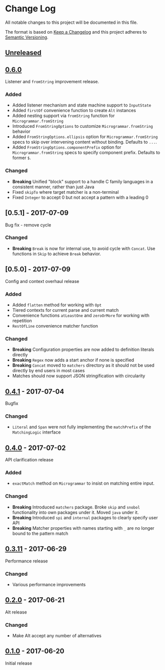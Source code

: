 # Change Log

All notable changes to this project will be documented in this file.

The format is based on [Keep a Changelog](http://keepachangelog.com/)
and this project adheres to [Semantic Versioning](http://semver.org/).

## [Unreleased]

[Unreleased]: https://github.com/atomist/microgrammar/compare/0.6.0...HEAD

## [0.6.0]

Listener and `fromString` improvement release.

[0.6.0]: https://github.com/atomist/microgrammar/compare/0.5.1...0.6.0

### Added

-   Added listener mechanism and state machine support to `InputState`
-   Added `firstOf` convenience function to create `Alt` instances
-   Added nesting support via `fromString` function for `Microgrammar.fromString`
-   Introduced `FromStringOptions` to customize `Microgrammar.fromString` behavior
-   Added `FromStringOptions.ellipsis` option for `Microgrammar.fromString` specs to skip over intervening content
    without binding. Defaults to `...`.
-   Added `FromStringOptions.componentPrefix` option for `Microgrammar.fromString` specs to 
    specify component prefix. Defaults to former `$`.

### Changed

-   **Breaking** Unified "block" support to a handle C family languages
    in a consistent manner, rather than just Java
-   Fixed `skipTo` where target matcher is a non-terminal
-   Fixed `Integer` to accept 0 but not accept a pattern with a leading 0

## [0.5.1] - 2017-07-09

Bug fix - remove cycle

### Changed

-   **Breaking** `Break` is now for internal use, to avoid cycle with `Concat`. 
    Use functions in `Skip` to achieve `Break` behavior.

## [0.5.0] - 2017-07-09

Config and context overhaul release

### Added

-   Added `flatten` method for working with `Opt`
-   Tiered contexts for current parse and current match
-   Convenience functions `atLeastOne` and `zeroOrMore` for working with repetition
-   `RestOfLine` convenience matcher function

### Changed

-   **Breaking** Configuration properties are now added to definition literals 
    directly
-   **Breaking** `Regex` now adds a start anchor if none is specified
-   **Breaking** `Concat` moved to `matchers` directory as it should not be
used directly by end users in most cases
-   Matches should now support JSON stringification with circularity

## [0.4.1] - 2017-07-04

[0.4.1]: https://github.com/atomist/microgrammar/compare/0.4.0...0.4.1

Bugfix

### Changed

- `Literal` and `Span` were not fully implementing the `matchPrefix` of the 
  `MatchingLogic` interface

## [0.4.0] - 2017-07-02

[0.4.0]: https://github.com/atomist/microgrammar/compare/0.4.0...0.3.11

API clarification release

### Added

- `exactMatch` method on `Microgrammar` to insist on
matching entire input.

### Changed

- **Breaking** Introduced `matchers` package. Broke `skip` and `snobol`
functionality into own packages under it. Moved `java` under it.
- **Breaking** Introduced `spi` and `internal` packages to clearly
specify user API
- **Breaking** Matcher properties with names starting with `_` are no longer bound to the
pattern match

## [0.3.11] - 2017-06-29

[0.3.11]: https://github.com/atomist/microgrammar/compare/0.3.10...0.3.11

Performance release

### Changed

-   Various performance improvements

## [0.2.0] - 2017-06-21

[0.2.0]: https://github.com/atomist/microgrammar/compare/0.1.0...0.2.0

Alt release

### Changed

-   Make Alt accept any number of alternatives

## [0.1.0] - 2017-06-20

[0.1.0]: https://github.com/atomist/microgrammar/tree/0.1.0

Initial release

